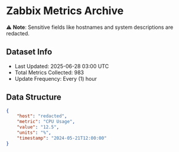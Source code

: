 # Zabbix Metrics Archive

⚠️ **Note**: Sensitive fields like hostnames and system descriptions are redacted.

## Dataset Info
- Last Updated: 2025-06-28 03:00 UTC
- Total Metrics Collected: 983
- Update Frequency: Every (1) hour

## Data Structure
```json
{
    "host": "redacted",
    "metric": "CPU Usage",
    "value": "12.5",
    "units": "%",
    "timestamp": "2024-05-21T12:00:00"
}
```
